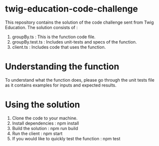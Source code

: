 # twig-education-code-challenge
This repository contains the solution of the code challenge sent from Twig Education. The solution consists of :
1. groupBy.ts :  This is the function code file.
2. groupBy.test.ts : Includes unit-tests and specs of the function.
3. client.ts : Includes code that uses the function. 

# Understanding the function
To understand what the function does, please go through the unit tests file as it contains examples for inputs and expected results.

# Using the solution
1. Clone the code to your machine.
2. Install dependencies : npm install 
3. Build the solution : npm run build
4. Run the client : npm start
5. If you would like to quickly test the function : npm test  

